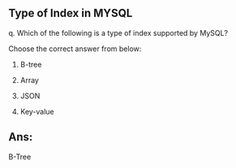 ## Type of Index in MYSQL

q. Which of the following is a type of index supported by MySQL?

Choose the correct answer from below:

  1. B-tree

  2. Array

  3. JSON

  4. Key-value

## Ans:
B-Tree
